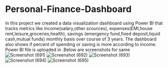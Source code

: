 # Personal-Finance-Dashboard

In this project we created a data visualization dashboard using Power BI that tracks metrics like income(salary,other scources), expenses(EMI,house rent,leisure,groceries,health), savings (emergency fund,fixed deposit,liquid cash,mutual
funds) monthly basis over course of 3 years. The dashboard also shows if percent of spending or saving is more according to income.
Power BI file is uploaded in .Below are screenshots for same
![Screenshot (691)](https://user-images.githubusercontent.com/85056061/193431499-a5bc5b5a-6b1d-4c5d-a36b-05600d5a304b.png)
![Screenshot (692)](https://user-images.githubusercontent.com/85056061/193431500-695ce270-360e-4f4d-b8ce-2340a0f5424b.png)
![Screenshot (693)](https://user-images.githubusercontent.com/85056061/193431502-a10d0d9c-379c-46d4-9720-fa406b5e593e.png)
![Screenshot (694)](https://user-images.githubusercontent.com/85056061/193431504-9bc397ff-8bcb-4818-8829-03ab6031e4ab.png)
![Screenshot (695)](https://user-images.githubusercontent.com/85056061/193431505-991b194c-6d28-421d-bd11-1654fb806ea7.png)

